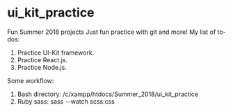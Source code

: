# ui_kit_practice
Fun Summer 2018 projects
Just fun practice with git and more!
My list of to-dos:

1.  Practice UI-Kit framework.
2.  Practice React.js.
3.  Practice Node.js.

Some workflow:
  1. Bash directory: /c/xampp/htdocs/Summer_2018/ui_kit_practice
  2. Ruby sass: sass --watch scss:css
